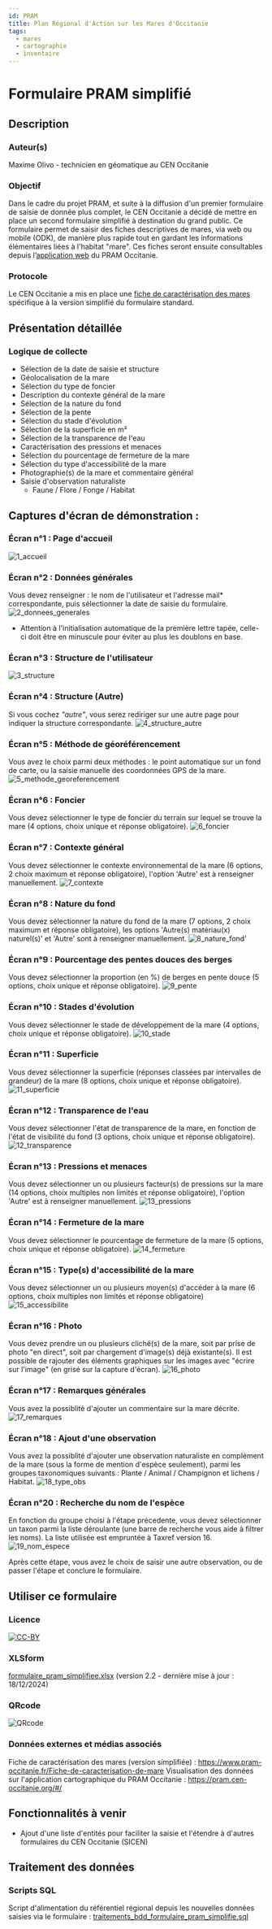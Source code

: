 ```yaml
---
id: PRAM
title: Plan Régional d'Action sur les Mares d'Occitanie
tags:
  - mares
  - cartographie
  - inventaire
---
```


# Formulaire PRAM simplifié



## Description

### Auteur(s)
Maxime Olivo - technicien en géomatique au CEN Occitanie

### Objectif
Dans le cadre du projet PRAM, et suite à la diffusion d'un premier formulaire de saisie de donnée plus complet, le CEN Occitanie a décidé de mettre en place un second formulaire simplifié à destination du grand public. Ce formulaire permet de saisir des fiches descriptives de mares, via web ou mobile (ODK), de manière plus rapide tout en gardant les informations élémentaires liées à l'habitat "mare". Ces fiches seront ensuite consultables depuis l’[application web](https://pram.cen-occitanie.org/#/) du PRAM Occitanie.

### Protocole
Le CEN Occitanie a mis en place une [fiche de caractérisation des mares](https://www.pram-occitanie.fr/Fiche-de-caracterisation-de-mare) spécifique à la version simplifié du formulaire standard.


## Présentation détaillée

### Logique de collecte
- Sélection de la date de saisie et structure 
- Géolocalisation de la mare
- Sélection du type de foncier 
- Description du contexte général de la mare
- Sélection de la nature du fond
- Sélection de la pente
- Sélection du stade d'évolution
- Sélection de la superficie en m²
- Sélection de la transparence de l'eau
- Caractérisation des pressions et menaces
- Sélection du pourcentage de fermeture de la mare
- Sélection du type d'accessibilité de la mare
- Photographie(s) de la mare et commentaire général
- Saisie d'observation naturaliste
    - Faune / Flore / Fonge / Habitat



## Captures d'écran de démonstration :

### Écran n°1 : Page d'accueil
![1_accueil](../fichiers/PRAM_simplifie/ecrans/1_accueil.jpg)

### Écran n°2 : Données générales              
Vous devez renseigner : le nom de l'utilisateur et l'adresse mail* correspondante, puis sélectionner la date de saisie du formulaire.
![2_donnees_generales](../fichiers/PRAM_simplifie/ecrans/2_donnees_generales.jpg)
* Attention à l'initialisation automatique de la première lettre tapée, celle-ci doit être en minuscule pour éviter au plus les doublons en base.

### Écran n°3 : Structure de l'utilisateur
![3_structure](../fichiers/PRAM_simplifie/ecrans/3_structure.jpg)

### Écran n°4 : Structure (Autre)
Si vous cochez *"autre"*, vous serez rediriger sur une autre page pour indiquer la structure correspondante.
![4_structure_autre](../fichiers/PRAM_simplifie/ecrans/4_structure_autre.jpg)

### Écran n°5 : Méthode de géoréférencement
Vous avez le choix parmi deux méthodes : le point automatique sur un fond de carte, ou la saisie manuelle des coordonnées GPS de la mare.
![5_methode_georeferencement](../fichiers/PRAM_simplifie/ecrans/5_methode_georeferencement.jpg)

### Écran n°6 : Foncier
Vous devez sélectionner le type de foncier du terrain sur lequel se trouve la mare (4 options, choix unique et réponse obligatoire).
![6_foncier](../fichiers/PRAM_simplifie/ecrans/6_foncier.jpg)

### Écran n°7 : Contexte général
Vous devez sélectionner le contexte environnemental de la mare (6 options, 2 choix maximum et réponse obligatoire), l'option 'Autre' est à renseigner manuellement.
![7_contexte](../fichiers/PRAM_simplifie/ecrans/7_contexte.jpg)

### Écran n°8 : Nature du fond
Vous devez sélectionner la nature du fond de la mare (7 options, 2 choix maximum et réponse obligatoire), les options 'Autre(s) matériau(x) naturel(s)' et 'Autre' sont à renseigner manuellement.
![8_nature_fond](../fichiers/PRAM_simplifie/ecrans/8_nature_fond.jpg)'

### Écran n°9 : Pourcentage des pentes douces des berges
Vous devez sélectionner la proportion (en %) de berges en pente douce (5 options, choix unique et réponse obligatoire).
![9_pente](../fichiers/PRAM_simplifie/ecrans/9_pente.jpg)

### Écran n°10 : Stades d'évolution
Vous devez sélectionner le stade de développement de la mare (4 options, choix unique et réponse obligatoire).
![10_stade](../fichiers/PRAM_simplifie/ecrans/10_stade.jpg)

### Écran n°11 : Superficie
Vous devez sélectionner la superficie (réponses classées par intervalles de grandeur) de la mare (8 options, choix unique et réponse obligatoire).
![11_superficie](../fichiers/PRAM_simplifie/ecrans/11_superficie.jpg)

### Écran n°12 : Transparence de l'eau
Vous devez sélectionner l'état de transparence de la mare, en fonction de l'état de visibilité du fond (3 options, choix unique et réponse obligatoire).
![12_transparence](../fichiers/PRAM_simplifie/ecrans/12_transparence.jpg)

### Écran n°13 : Pressions et menaces
Vous devez sélectionner un ou plusieurs facteur(s) de pressions sur la mare (14 options, choix multiples non limités et réponse obligatoire), l'option 'Autre' est à renseigner manuellement.
![13_pressions](../fichiers/PRAM_simplifie/ecrans/13_pressions.jpg)

### Écran n°14 : Fermeture de la mare
Vous devez sélectionner le pourcentage de fermeture de la mare (5 options, choix unique et réponse obligatoire).
![14_fermeture](../fichiers/PRAM_simplifie/ecrans/14_fermeture.jpg)

### Écran n°15 : Type(s) d'accessibilité de la mare
Vous devez sélectionner un ou plusieurs moyen(s) d'accéder à la mare (6 options, choix multiples non limités et réponse obligatoire)
![15_accessibilite](../fichiers/PRAM_simplifie/ecrans/15_accessibilite.jpg)

### Écran n°16 : Photo
Vous devez prendre un ou plusieurs cliché(s) de la mare, soit par prise de photo "en direct", soit par chargement d'image(s) déjà existante(s). Il est possible de rajouter des éléments graphiques sur les images avec "écrire sur l'image" (en grisé sur la capture d'écran).
![16_photo](../fichiers/PRAM_simplifie/ecrans/16_photo.jpg)

### Écran n°17 : Remarques générales
Vous avez la possiblité d'ajouter un commentaire sur la mare décrite.
![17_remarques](../fichiers/PRAM_simplifie/ecrans/17_remarques.jpg)

### Écran n°18 : Ajout d'une observation
Vous avez la possiblité d'ajouter une observation naturaliste en complément de la mare (sous la forme de mention d'espèce seulement), parmi les groupes taxonomiques suivants : Plante / Animal / Champignon et lichens / Habitat.
![18_type_obs](../fichiers/PRAM_simplifie/ecrans/18_type_obs.jpg)

### Écran n°20 : Recherche du nom de l'espèce
En fonction du groupe choisi à l'étape précedente, vous devez sélectionner un taxon parmi la liste déroulante (une barre de recherche vous aide à filtrer les noms). La liste utilisée est empruntée à Taxref version 16.
![19_nom_espece](../fichiers/PRAM_simplifie/ecrans/19_nom_espece.png)

Après cette étape, vous avez le choix de saisir une autre observation, ou de passer l'étape et conclure le formulaire.



## Utiliser ce formulaire

### Licence
[![CC-BY](../fichiers/by.png)](https://creativecommons.org/licenses/by/2.0/fr/)

### XLSform
[formulaire_pram_simplifiee.xlsx](../fichiers/PRAM_simplifie/formulaire_pram_simplifie.xlsx) (version 2.2 - dernière mise à jour : 18/12/2024)

### QRcode
![QRcode](../fichiers/PRAM_simplifie/qrcode_form_plam_simplifie.png)

### Données externes et médias associés
Fiche de caractérisation des mares (version simplifiée) : https://www.pram-occitanie.fr/Fiche-de-caracterisation-de-mare
Visualisation des données sur l'application cartographique du PRAM Occitanie : https://pram.cen-occitanie.org/#/



## Fonctionnalités à venir
- Ajout d'une liste d'entités pour faciliter la saisie et l'étendre à d'autres formulaires du CEN Occitanie (SICEN)



## Traitement des données

### Scripts SQL
Script d'alimentation du référentiel régional depuis les nouvelles données saisies via le formulaire : 
[traitements_bdd_formulaire_pram_simplifie.sql](../fichiers/PRAM_simplifie/traitements_bdd_formulaire_pram_simplifie.sql)